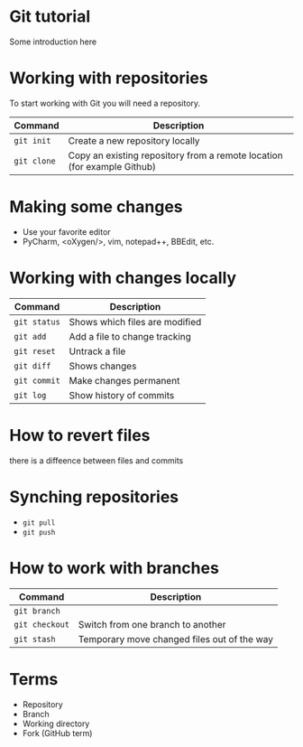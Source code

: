 # Git tutorial

Some introduction here

# Working with repositories

To start working with Git you will need a repository.

Command | Description
------- | -----------
`git init` |   Create a new repository locally
`git clone` |   Copy an existing repository from a remote location (for example Github)


# Making some changes

* Use your favorite editor
* PyCharm, \<oXygen/\>, vim, notepad++, BBEdit, etc.



# Working with changes locally

Command | Description 
--------|-----------------
`git status` | Shows which files are modified 
`git add`  |   Add a file to change tracking 
`git reset` |  Untrack a file 
`git diff` |  Shows changes
`git commit` | Make changes permanent
`git log`  | Show history of commits

# How to revert files

there is a diffeence between files and commits

# Synching repositories

* `git pull`
* `git push`


# How to work with branches

Command | Description
--------|------------
`git branch`   |
`git checkout` |   Switch from one branch to another
`git stash`    |   Temporary move changed files out of the way




# Terms

* Repository
* Branch
* Working directory
* Fork (GitHub term)

